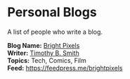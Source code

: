 # Personal Blogs
A list of people who write a blog.

**Blog Name:** [Bright Pixels](https://brightpixels.blog/)  
**Writer:** [Timothy B. Smith](https://ttimsmith.com/)  
**Topics:** Tech, Comics, Film  
**Feed:** <https://feedpress.me/brightpixels>
